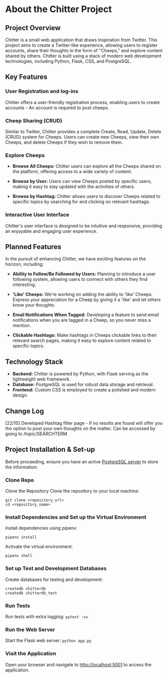# About the Chitter Project

## Project Overview

Chitter is a small web application that draws inspiration from Twitter. This project aims to create a Twitter-like experience, allowing users to register accounts, share their thoughts in the form of "Cheeps," and explore content shared by others. Chitter is built using a stack of modern web development technologies, including Python, Flask, CSS, and PostgreSQL.

## Key Features

### User Registration and log-ins

Chitter offers a user-friendly registration process, enabling users to create accounts - An account is required to post cheeps.

### Cheep Sharing (CRUD)

Similar to Twitter, Chitter provides a complete Create, Read, Update, Delete (CRUD) system for Cheeps. Users can create new Cheeps, view their own Cheeps, and delete Cheeps if they wish to remove them.

### Explore Cheeps

- **Browse All Cheeps:** Chitter users can explore all the Cheeps shared on the platform, offering access to a wide variety of content.

- **Browse by User:** Users can view Cheeps posted by specific users, making it easy to stay updated with the activities of others.

- **Browse by Hashtag:** Chitter allows users to discover Cheeps related to specific topics by searching for and clicking on relevant hashtags.

### Interactive User Interface

Chitter's user interface is designed to be intuitive and responsive, providing an enjoyable and engaging user experience.

## Planned Features

In the pursuit of enhancing Chitter, we have exciting features on the horizon, including:

- **Ability to Follow/Be Followed by Users:** Planning to introduce a user following system, allowing users to connect with others they find interesting.

- **'Like' Cheeps:** We're working on adding the ability to 'like' Cheeps. Express your appreciation for a Cheep by giving it a 'like' and let others know your thoughts.

- **Email Notifications When Tagged:** Developing a feature to send email notifications when you are tagged in a Cheep, so you never miss a mention.

- **Clickable Hashtags:** Make hashtags in Cheeps clickable links to their relevant search pages, making it easy to explore content related to specific topics.

## Technology Stack

- **Backend:** Chitter is powered by Python, with Flask serving as the lightweight web framework.
- **Database:** PostgreSQL is used for robust data storage and retrieval.
- **Frontend:** Custom CSS is employed to create a polished and modern design.

## Change Log
[22/10] Developed Hashtag filter page - If no results are found will offer you the option to post your own thoughts on the matter. Can be accessed by going to /topic/SEARCHTERM

## Project Installation & Set-up
Before proceeding, ensure you have an active [PostgreSQL server](https://www.postgresql.org/) to store the information.

### Clone Repo
Clone the Repository  Clone the repository to your local machine:  
```shell 
git clone <repository_url> 
cd <repository_name>
```

### Install Dependencies and Set up the Virtual Environment
Install dependencies using pipenv:
```
pipenv install
```
Activate the virtual environment:
```
pipenv shell
```

### Set up Test and Development Databases
Create databases for testing and development:
```shell
createdb chitterdb
createdb chitterdb_test
```

### Run Tests
Run tests with extra logging:
```pytest -sv```

### Run the Web Server
Start the Flask web server:
```python app.py```

### Visit the Application
Open your browser and navigate to [http://localhost:5001](http://localhost:5001) to access the application.
